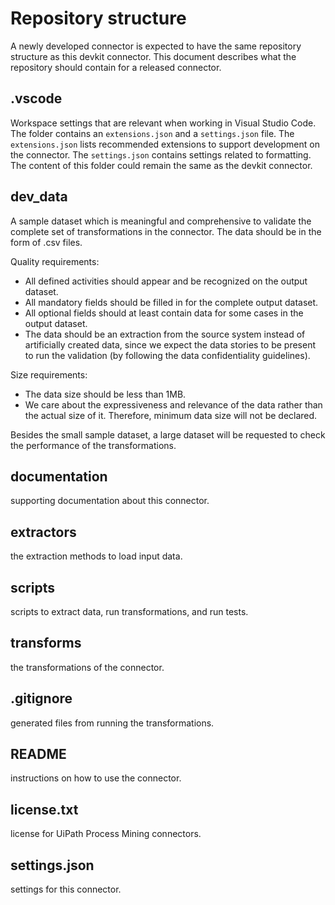 # Repository structure
A newly developed connector is expected to have the same repository structure as this devkit connector. This document describes what the repository should contain for a released connector. 

## .vscode
Workspace settings that are relevant when working in Visual Studio Code. The folder contains an `extensions.json` and a `settings.json` file. The `extensions.json` lists recommended extensions to support development on the connector. The `settings.json` contains settings related to formatting. The content of this folder could remain the same as the devkit connector. 

## dev_data
A sample dataset which is meaningful and comprehensive to validate the complete set of transformations in the connector. The data should be in the form of .csv files.

Quality requirements:
- All defined activities should appear and be recognized on the output dataset.
- All mandatory fields should be filled in for the complete output dataset.
- All optional fields should at least contain data for some cases in the output dataset.
- The data should be an extraction from the source system instead of artificially created data, since we expect the data stories to be present to run the validation (by following the data confidentiality guidelines).

Size requirements:
- The data size should be less than 1MB.
- We care about the expressiveness and relevance of the data rather than the actual size of it. Therefore, minimum data size will not be declared.

Besides the small sample dataset, a large dataset will be requested to check the performance of the transformations. 

## documentation
supporting documentation about this connector.
## extractors
the extraction methods to load input data.
## scripts
scripts to extract data, run transformations, and run tests.
## transforms
the transformations of the connector.
## .gitignore
generated files from running the transformations.
## README
 instructions on how to use the connector.
## license.txt
 license for UiPath Process Mining connectors.
## settings.json
 settings for this connector.
